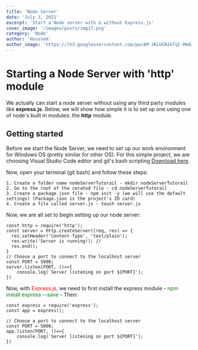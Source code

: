 ```yaml
---
title: 'Node Server'
date: 'July 3, 2021'
excerpt: 'Start a Node server with & without Express.js'
cover_image: '/images/posts/img17.png'
category: 'Node'
author: 'Houssem'
author_image: 'https://lh3.googleusercontent.com/pw/AM-JKLUCN1GfqI-Mm0ZQlj7dIcahFuwqubo8G1JTEKY1Kg-Z9oXT2V8att69FAuLMkUON5Zvej_hs18GLAMGXAzGbAqxu3CVpZoqSaWDlDQUKGFUrQIsA_YucaIG_6TcvJtDQ3_n1ZhdJL0AwEpSPI0JWdzK=s746-no?authuser=0'
---
```


<!-- Markdow generator - https://jaspervdj.be/lorem-markdownum/ -->
# Starting a Node Server with 'http' module

We actually can start a node server without using any third party modules like **express.js**. Below, we will show how simple it is to set up one using one of node's built in modules: the **http** module. 

## Getting started

Before we start the Node Server, we need to set up our work environment for Windows OS (pretty similar for other OS). For this simple project, we are choosing Visual Studio Code editor and git's bash scripting <span style='color: blue'>[Download here](https://git-scm.com/download/win).</span> 

Now, open your terminal (git bash) and follow these steps:

    1. Create a folder name nodeServerTutorail - mkdir nodeServerTutorail
    2. Go to the root of the cerated file - cd nodeServerTutorail
    3. Create a package.json file - npm init -y (we will use the default settings) (Package.json is the project's ID card)
    4. Create a file called server.js - touch server.js

Now, we are all set to begin setting up our node server:

```javascript:
const http = require('http');
const server = http.createServer((req, res) => {
  res.setHeader('Content-Type', 'text/plain');
  res.write('Server is running!); // 
  res.end();
}
// Choose a port to connect to the localhost server
const PORT = 5000;
server.listen(PORT, ()=>{
    console.log(`Server listening on port ${PORT}');
})

```

Now, with <span style='color: red'>Express.js</span>, we need to first install the express module - <span style='color: green'>npm install express --save</span> - Then:

```javascript:
const express = require('express');
const app = express();

// Choose a port to connect to the localhost server
const PORT = 5000;
app.listen(PORT, ()=>{
    console.log(`Server listening on port ${PORT}');
})

```